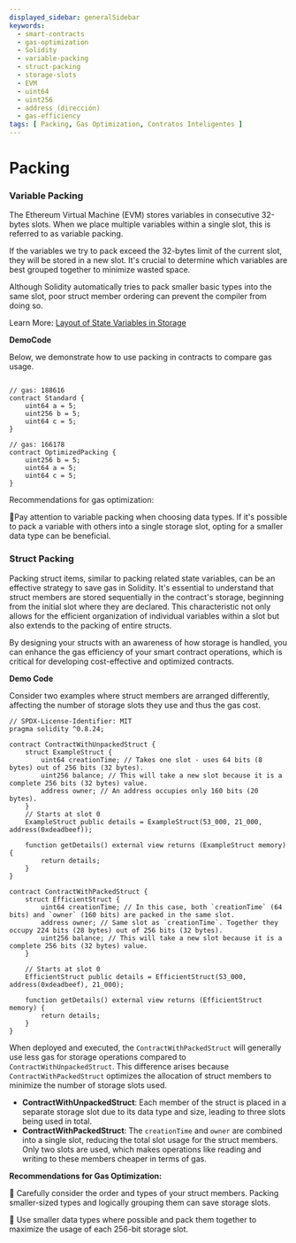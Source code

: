 ```yaml
---
displayed_sidebar: generalSidebar
keywords:
  - smart-contracts
  - gas-optimization
  - Solidity
  - variable-packing
  - struct-packing
  - storage-slots
  - EVM
  - uint64
  - uint256
  - address (dirección)
  - gas-efficiency
tags: [ Packing, Gas Optimization, Contratos Inteligentes ]
---
```


# Packing

### Variable Packing

The Ethereum Virtual Machine (EVM) stores variables in consecutive 32-bytes slots. When we place multiple variables within a single slot, this is referred to as variable packing.

If the variables we try to pack exceed the 32-bytes limit of the current slot, they will be stored in a new slot. It's crucial to determine which variables are best grouped together to minimize wasted space.

Although Solidity automatically tries to pack smaller basic types into the same slot, poor struct member ordering can prevent the compiler from doing so.

Learn More: [Layout of State Variables in Storage](https://docs.soliditylang.org/en/v0.8.25/internals/layout_in_storage.html)

**DemoCode**

Below, we demonstrate how to use packing in contracts to compare gas usage.

```solidity

// gas: 188616
contract Standard {
    uint64 a = 5;
    uint256 b = 5;
    uint64 c = 5;
}

// gas: 166178
contract OptimizedPacking {
    uint256 b = 5;
    uint64 a = 5;
    uint64 c = 5;
}
```

Recommendations for gas optimization:

🌟Pay attention to variable packing when choosing data types. If it's possible to pack a variable with others into a single storage slot, opting for a smaller data type can be beneficial.

### Struct Packing

Packing struct items, similar to packing related state variables, can be an effective strategy to save gas in Solidity. It's essential to understand that struct members are stored sequentially in the contract's storage, beginning from the initial slot where they are declared. This characteristic not only allows for the efficient organization of individual variables within a slot but also extends to the packing of entire structs.

By designing your structs with an awareness of how storage is handled, you can enhance the gas efficiency of your smart contract operations, which is critical for developing cost-effective and optimized contracts.

**Demo Code**

Consider two examples where struct members are arranged differently, affecting the number of storage slots they use and thus the gas cost.

```solidity
// SPDX-License-Identifier: MIT
pragma solidity ^0.8.24;

contract ContractWithUnpackedStruct {
    struct ExampleStruct {
        uint64 creationTime; // Takes one slot - uses 64 bits (8 bytes) out of 256 bits (32 bytes).
        uint256 balance; // This will take a new slot because it is a complete 256 bits (32 bytes) value.
        address owner; // An address occupies only 160 bits (20 bytes).
    }
    // Starts at slot 0
    ExampleStruct public details = ExampleStruct(53_000, 21_000, address(0xdeadbeef));

    function getDetails() external view returns (ExampleStruct memory) {
        return details;
    }
}

contract ContractWithPackedStruct {
    struct EfficientStruct {
        uint64 creationTime; // In this case, both `creationTime` (64 bits) and `owner` (160 bits) are packed in the same slot.
        address owner; // Same slot as `creationTime`. Together they occupy 224 bits (28 bytes) out of 256 bits (32 bytes).
        uint256 balance; // This will take a new slot because it is a complete 256 bits (32 bytes) value.
    }

    // Starts at slot 0
    EfficientStruct public details = EfficientStruct(53_000, address(0xdeadbeef), 21_000);

    function getDetails() external view returns (EfficientStruct memory) {
        return details;
    }
}
```

When deployed and executed, the `ContractWithPackedStruct` will generally use less gas for storage operations compared to `ContractWithUnpackedStruct`. This difference arises because `ContractWithPackedStruct` optimizes the allocation of struct members to minimize the number of storage slots used.

- **ContractWithUnpackedStruct**: Each member of the struct is placed in a separate storage slot due to its data type and size, leading to three slots being used in total.
- **ContractWithPackedStruct**: The `creationTime` and `owner` are combined into a single slot, reducing the total slot usage for the struct members. Only two slots are used, which makes operations like reading and writing to these members cheaper in terms of gas.

**Recommendations for Gas Optimization:**

🌟 Carefully consider the order and types of your struct members. Packing smaller-sized types and logically grouping them can save storage slots.

🌟 Use smaller data types where possible and pack them together to maximize the usage of each 256-bit storage slot.
